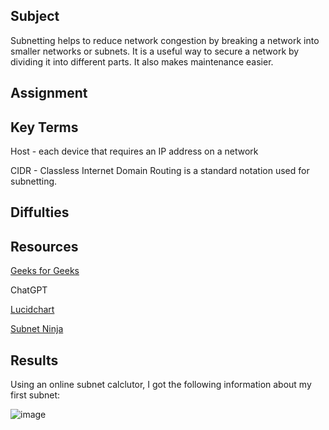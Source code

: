 ##  Subject
Subnetting helps to reduce network congestion by breaking a network into smaller networks or subnets.  It is a useful way to secure a network by dividing it into different parts. It also makes maintenance easier.


##  Assignment


##  Key Terms

Host - each device that requires an IP address on a network

CIDR - Classless Internet Domain Routing is a standard notation used for subnetting.  

## Diffulties


##  Resources

[Geeks for Geeks](https://www.geeksforgeeks.org/introduction-to-subnetting/?ref=header_search)

ChatGPT

[Lucidchart](https://www.lucidchart.com/pages/network-diagram/how-to-draw-a-network-diagram)

[Subnet Ninja](https://subnet.ninja)

## Results

Using an online subnet calclutor, I got the following information about my first subnet:

![image](https://github.com/techgrounds/cloud-assignments-E28MS/assets/151161141/27c06bf7-7bec-4c8b-8ad9-66708f80fa74)
